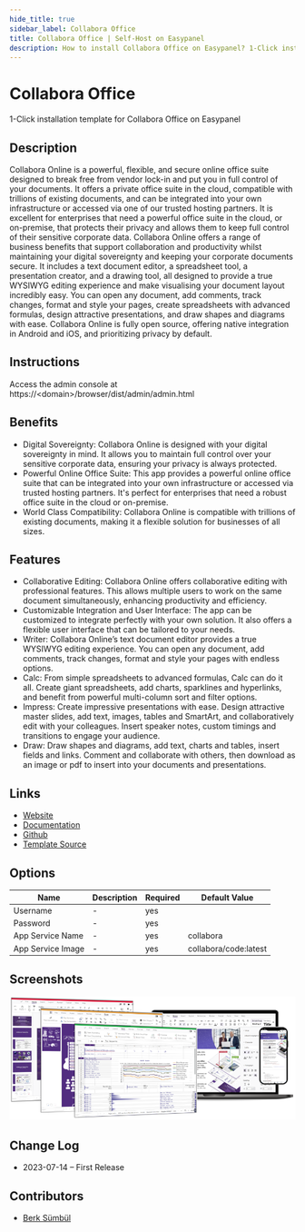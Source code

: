 ```yaml
---
hide_title: true
sidebar_label: Collabora Office
title: Collabora Office | Self-Host on Easypanel
description: How to install Collabora Office on Easypanel? 1-Click installation template for Collabora Office on Easypanel
---
```


<!-- generated -->

# Collabora Office

1-Click installation template for Collabora Office on Easypanel

## Description

Collabora Online is a powerful, flexible, and secure online office suite designed to break free from vendor lock-in and put you in full control of your documents. It offers a private office suite in the cloud, compatible with trillions of existing documents, and can be integrated into your own infrastructure or accessed via one of our trusted hosting partners. It is excellent for enterprises that need a powerful office suite in the cloud, or on-premise, that protects their privacy and allows them to keep full control of their sensitive corporate data. Collabora Online offers a range of business benefits that support collaboration and productivity whilst maintaining your digital sovereignty and keeping your corporate documents secure. It includes a text document editor, a spreadsheet tool, a presentation creator, and a drawing tool, all designed to provide a true WYSIWYG editing experience and make visualising your document layout incredibly easy. You can open any document, add comments, track changes, format and style your pages, create spreadsheets with advanced formulas, design attractive presentations, and draw shapes and diagrams with ease. Collabora Online is fully open source, offering native integration in Android and iOS, and prioritizing privacy by default.

## Instructions

Access the admin console at https://&lt;domain&gt;/browser/dist/admin/admin.html

## Benefits

- Digital Sovereignty: Collabora Online is designed with your digital sovereignty in mind. It allows you to maintain full control over your sensitive corporate data, ensuring your privacy is always protected.
- Powerful Online Office Suite: This app provides a powerful online office suite that can be integrated into your own infrastructure or accessed via trusted hosting partners. It's perfect for enterprises that need a robust office suite in the cloud or on-premise.
- World Class Compatibility: Collabora Online is compatible with trillions of existing documents, making it a flexible solution for businesses of all sizes.

## Features

- Collaborative Editing: Collabora Online offers collaborative editing with professional features. This allows multiple users to work on the same document simultaneously, enhancing productivity and efficiency.
- Customizable Integration and User Interface: The app can be customized to integrate perfectly with your own solution. It also offers a flexible user interface that can be tailored to your needs.
- Writer: Collabora Online’s text document editor provides a true WYSIWYG editing experience. You can open any document, add comments, track changes, format and style your pages with endless options.
- Calc: From simple spreadsheets to advanced formulas, Calc can do it all. Create giant spreadsheets, add charts, sparklines and hyperlinks, and benefit from powerful multi-column sort and filter options.
- Impress: Create impressive presentations with ease. Design attractive master slides, add text, images, tables and SmartArt, and collaboratively edit with your colleagues. Insert speaker notes, custom timings and transitions to engage your audience.
- Draw: Draw shapes and diagrams, add text, charts and tables, insert fields and links. Comment and collaborate with others, then download as an image or pdf to insert into your documents and presentations.

## Links

- [Website](https://collaboraonline.com)
- [Documentation](https://sdk.collaboraonline.com/docs)
- [Github](https://github.com/CollaboraOnline)
- [Template Source](https://github.com/easypanel-io/templates/tree/main/templates/collabora-office)

## Options

Name | Description | Required | Default Value
-|-|-|-
Username | - | yes | 
Password | - | yes | 
App Service Name | - | yes | collabora
App Service Image | - | yes | collabora/code:latest

## Screenshots

![Collabora Office Screenshot](./assets/screenshot.png)

## Change Log

- 2023-07-14 – First Release

## Contributors

- [Berk Sümbül](https://berksmbl.com)
